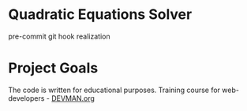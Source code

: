 # Quadratic Equations Solver

pre-commit git hook realization

# Project Goals

The code is written for educational purposes. Training course for web-developers - [DEVMAN.org](https://devman.org)
